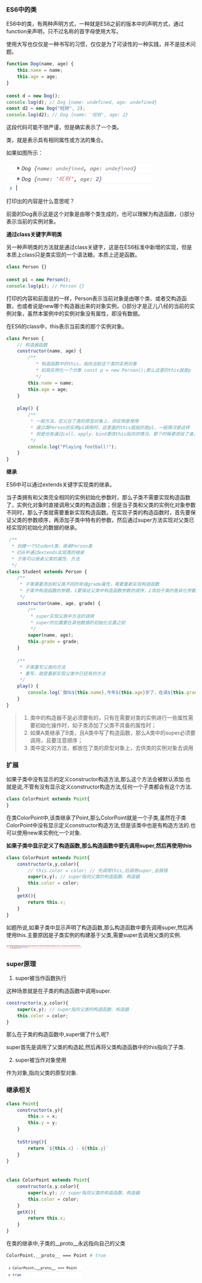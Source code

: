 ### ES6中的类

ES6中的类，有两种声明方式，一种就是ES6之前的版本中的声明方式，通过function来声明，只不过名称的首字母使用大写。

使用大写也仅仅是一种书写的习惯，仅仅是为了可读性的一种实践，并不是技术问题。

```javascript
function Dog(name, age) {
    this.name = name;
    this.age = age;
}

const d = new Dog();
console.log(d); // Dog {name: undefined, age: undefined}
const d2 = new Dog("旺财", 2);
console.log(d2); // Dog {name: '旺财', age: 2}
```

这段代码可能不很严谨，但是确实表示了一个类。

类，就是表示具有相同属性或方法的集合。

如果如图所示：

![ES中通过function定义类](./images/i1.png)

打印出的内容是什么意思呢？

前面的Dog表示这是这个对象是由哪个类生成的，也可以理解为构造函数，{}部分表示当前的实例对象。

**通过class关键字声明类**

另一种声明类的方法就是通过class关键字，这是在ES6标准中新增的实现，但是本质上class只是类实现的一个语法糖，本质上还是函数。

```javascript
class Person {}

const p1 = new Person();
console.log(p1); // Person {}
```

打印的内容和前面说的一样，Person表示当前对象是由哪个类、或者交构造函数，也或者说是new哪个构造器出来的对象实例，{}部分才是正儿八经的当前的实例对象，虽然本案例中的实例对象没有属性，即没有数据。

在ES6的class中，this表示当前类的那个实例对象。

```javascript
class Person {
    // 构造器函数
    constructor(name, age) {
        /**
           * 构造函数中的this，指向当前这个类的实例对象
           * 如我实例化一个对象 const p = new Person();那么这里的this就是p
           */
        this.name = name;
        this.age = age;
    }

    play() {
        /**
         * 一般方法，定义在了类的原型对象上，供实例是使用
         * 通过类Person的实例p1调用时，这里面的this就指的是p1，一般情况是这样
         * 但是也有通过call、apply、bind更改this指向的情况，那个时候更改给了谁，this就是谁了
         */
        console.log("Playing football!");
    }
}
```

**继承**

ES6中可以通过extends关键字实现类的继承。

当子类拥有和父类完全相同的实例初始化参数时，那么子类不需要实现构造函数了，实例化对象时直接调用父类的构造函数；但是当子类和父类的实例化对象参数不同时，那么子类就需要重新实现构造函数。在实现子类的构造函数时，首先要保证父类的参数顺序，再添加子类中特有的参数，然后通过super方法实现对父类已经实现的初始化的数据的继承。

```javascript
 /**
  * 创建一个Student类，继承Person类
  * ES6中通过extends实现类的继承
  * 子类可以继承父类的属性、方法
  */
class Student extends Person {
    /**
     * 子类需要添加和父类不同的年级grade属性，需要重新实现构造函数
     * 子类中构造函数的参数，1要保证父类中构造函数参数的顺序，2添加子类的差异化参数，3通过super关键字实现对父类构造函数中初始化参数的调用
     */
    constructor(name, age, grade) {
        /**
         * super实现父类中方法的调用
         * super的位置要在其他数据的初始化位置之前
         */
        super(name, age);
        this.grade = grade;
    }

    /**
     * 子类重写父类的方法
     * 重写，就是重新实现父类中已经有的方法
     */
    play() {
        console.log(`我叫${this.name},今年${this.age}岁了，在读${this.grade}年级！`);
    }
}
```

> 1. 类中的构造器不是必须要有的，只有在需要对类的实例进行一些属性需要初始化操作时，如子类添加了父类不具备的属性时；
> 2. 如果A类继承了B类，且A类中写了构造函数，那么A类中的super必须要调用，且要注意顺序；
> 3. 类中定义的方法，都放在了类的原型对象上，去供类的实例对象去调用

### 扩展

如果子类中没有显示的定义constructor构造方法,那么这个方法会被默认添加.也就是说,不管有没有显示定义constructor构造方法,任何一个子类都会有这个方法.

```js
class ColorPoint extends Point{
}
```
在类ColorPoint中,该类继承了Point,那么ColorPoint就是一个子类,虽然在子类ColorPoint中没有显示定义constructor构造方法,但是该类中也是有构造方法的.也可以使用new来实例化一个对象.

**如果子类中显示定义了构造函数,那么构造函数中要先调用super,然后再使用this**

```js
class ColorPoint extends Point{
    constructor(x,y,color){
        // this.color = color; // 先调用this,后调用super,会报错
        super(x,y); // super指向父类的构造函数、构造器
        this.color = color;
    }
    getX(){
        return this.x;
    }
}
```

如题所说,如果子类中显示声明了构造函数,那么构造函数中要先调用super,然后再使用this.主要原因是子类实例的构建基于父类,需要super去调用父类的实例.

<img src="./images/i24.png" width="200" />

### super原理

1. super被当作函数执行

这种场景就是在子类的构造函数中调用super.

```js
constructor(x,y,color){
    super(x,y); // super指向父类的构造函数、构造器
    this.color = color;
}
```

那么在子类的构造函数中,super做了什么呢?

super首先是调用了父类的构造起,然后再将父类构造函数中的this指向了子类.

2. super被当作对象使用

作为对象,指向父类的原型对象.

### 继承相关

```js
class Point{
    constructor(x,y){
        this.x = x;
        this.y = y;
    }

    toString(){
        return `${this.x} - ${this.y}`
    }
}


class ColorPoint extends Point{
    constructor(x,y,color){
        super(x,y); // super指向父类的构造函数、构造器
        this.color = color;
    }
    getX(){
        return this.x;
    }
}
```

在类的继承中,子类的__proto__永远指向自己的父类

```bash
ColorPoint.__proto__ === Point # true
```

<img src="./images/i25.png" width="200" />